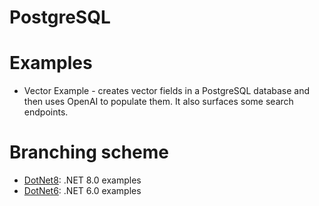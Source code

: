 # PostgreSQL

# Examples
- Vector Example - creates vector fields in a PostgreSQL database and then uses OpenAI to populate them.  It also surfaces some search endpoints.

# Branching scheme
- [DotNet8](https://github.com/madcodemonkey/PostgreSQL/tree/DotNet8): .NET 8.0 examples
- [DotNet6](https://github.com/madcodemonkey/PostgreSQL/tree/DotNet6): .NET 6.0 examples 

